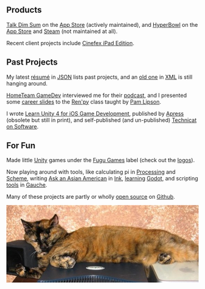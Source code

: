 ## Products

[Talk Dim Sum](talkdimsum) on the [App Store](https://apps.apple.com/us/app/talk-dim-sum/id953929066) (actively maintained), and [HyperBowl](hyperbowl) on the [App Store](https://apps.apple.com/us/app/hyperbowl/id344209253?ign-mpt=uo%3D8) and [Steam](https://store.steampowered.com/app/847530/HyperBowl/) (not maintained at all).

Recent client projects include [Cinefex iPad Edition](https://apps.apple.com/us/app/cinefex/id512379220).

## Past Projects

My latest [résumé](resume) in [JSON](http://jsonresume.org/) lists past projects, and an [old one](resumexml) in [XML](http://github.com/technicat/resumexml) is still hanging around.

[HomeTeam GameDev](https://hometeamgamedev.com/) interviewed me for their [podcast](https://gamedevslikeyou.libsyn.com/phil-chu), and I presented some [career slides](gamedev-slides) to the [Ren'py](https://www.renpy.org/) class taught by [Pam Lipson](https://www.technologyreview.com/innovator/pamela-lipson/).

I wrote [Learn Unity 4 for iOS Game Development](learnunity), published by [Apress](https://link.springer.com/book/10.1007/978-1-4302-4876-7) (obsolete but still in print), and self-published (and un-published) [Technicat on Software](technicat-on-software).

## For Fun

 Made little [Unity](http://unity3d.com/) games under the [Fugu Games](fugugames) label (check out the [logos](logos)).
 
 Now playing around with tools, like calculating pi in [Processing](processing-pi) and [Scheme](http://github.com/technicat/schemish), writing [Ask an Asian American](aaaa) in [Ink](https://www.inklestudios.com/ink/), [learning](http://github.com/technicat/learngodot) [Godot](http://godotengine.org/), and scripting [tools](http://github.com/technicat/schematic) in [Gauche](https://practical-scheme.net/gauche/index.html).

Many of these projects are partly or wholly [open source](http://github.com/technicat/opensource) on [Github](http://github.com/technicat).

![catnap](/images/technicat/photo/halfcat.jpg)                                            





